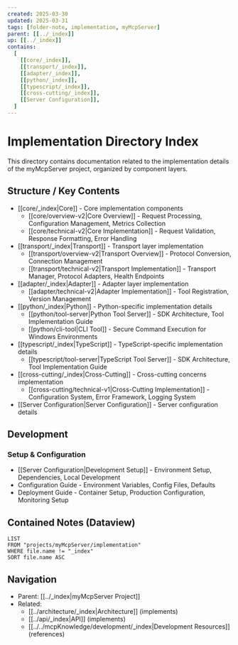 ```yaml
---
created: 2025-03-30
updated: 2025-03-31
tags: [folder-note, implementation, myMcpServer]
parent: [[../_index]]
up: [[../_index]]
contains:
  [
    [[core/_index]],
    [[transport/_index]],
    [[adapter/_index]],
    [[python/_index]],
    [[typescript/_index]],
    [[cross-cutting/_index]],
    [[Server Configuration]],
  ]
---
```


# Implementation Directory Index

This directory contains documentation related to the implementation details of the myMcpServer project, organized by component layers.

## Structure / Key Contents

- [[core/_index|Core]] - Core implementation components
  - [[core/overview-v2|Core Overview]] - Request Processing, Configuration Management, Metrics Collection
  - [[core/technical-v2|Core Implementation]] - Request Validation, Response Formatting, Error Handling
- [[transport/_index|Transport]] - Transport layer implementation
  - [[transport/overview-v2|Transport Overview]] - Protocol Conversion, Connection Management
  - [[transport/technical-v2|Transport Implementation]] - Transport Manager, Protocol Adapters, Health Endpoints
- [[adapter/_index|Adapter]] - Adapter layer implementation
  - [[adapter/technical-v2|Adapter Implementation]] - Tool Registration, Version Management
- [[python/_index|Python]] - Python-specific implementation details
  - [[python/tool-server|Python Tool Server]] - SDK Architecture, Tool Implementation Guide
  - [[python/cli-tool|CLI Tool]] - Secure Command Execution for Windows Environments
- [[typescript/_index|TypeScript]] - TypeScript-specific implementation details
  - [[typescript/tool-server|TypeScript Tool Server]] - SDK Architecture, Tool Implementation Guide
- [[cross-cutting/_index|Cross-Cutting]] - Cross-cutting concerns implementation
  - [[cross-cutting/technical-v1|Cross-Cutting Implementation]] - Configuration System, Error Framework, Logging System
- [[Server Configuration|Server Configuration]] - Server configuration details

## Development

### Setup & Configuration

- [[Server Configuration|Development Setup]] - Environment Setup, Dependencies, Local Development
- Configuration Guide - Environment Variables, Config Files, Defaults
- Deployment Guide - Container Setup, Production Configuration, Monitoring Setup

## Contained Notes (Dataview)

```dataview
LIST
FROM "projects/myMcpServer/implementation"
WHERE file.name != "_index"
SORT file.name ASC
```

## Navigation

- Parent: [[../_index|myMcpServer Project]]
- Related:
  - [[../architecture/_index|Architecture]] (implements)
  - [[../api/_index|API]] (implements)
  - [[../../mcpKnowledge/development/_index|Development Resources]] (references)
